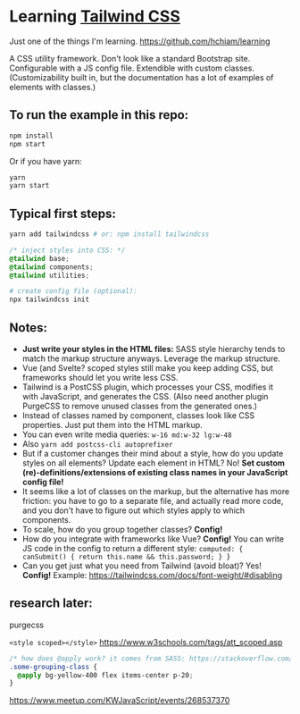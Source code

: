 # Learning [Tailwind CSS](https://tailwindcss.com/)

Just one of the things I'm learning. <https://github.com/hchiam/learning>

A CSS utility framework. Don't look like a standard Bootstrap site. Configurable with a JS config file. Extendible with custom classes. (Customizability built in, but the documentation has a lot of examples of elements with classes.)

## To run the example in this repo:

```bash
npm install
npm start
```

Or if you have yarn:

```bash
yarn
yarn start
```

## Typical first steps:

```bash
yarn add tailwindcss # or: npm install tailwindcss
```

```css
/* inject styles into CSS: */
@tailwind base;
@tailwind components;
@tailwind utilities;
```

```bash
# create config file (optional):
npx tailwindcss init
```

## Notes:

- **Just write your styles in the HTML files:** SASS style hierarchy tends to match the markup structure anyways. Leverage the markup structure.
- Vue (and Svelte? scoped styles still make you keep adding CSS, but frameworks should let you write less CSS.
- Tailwind is a PostCSS plugin, which processes your CSS, modifies it with JavaScript, and generates the CSS. (Also need another plugin PurgeCSS to remove unused classes from the generated ones.)
- Instead of classes named by component, classes look like CSS properties. Just put them into the HTML markup.
- You can even write media queries: `w-16 md:w-32 lg:w-48`
- Also `yarn add postcss-cli autoprefixer`
- But if a customer changes their mind about a style, how do you update styles on all elements? Update each element in HTML? No! **Set custom (re)-definitions/extensions of existing class names in your JavaScript config file!**
- It seems like a lot of classes on the markup, but the alternative has more friction: you have to go to a separate file, and actually read more code, and you don't have to figure out which styles apply to which components.
- To scale, how do you group together classes? **Config!**
- How do you integrate with frameworks like Vue? **Config!** You can write JS code in the config to return a different style: `computed: { canSubmit() { return this.name && this.password; } }`
- Can you get just what you need from Tailwind (avoid bloat)? Yes! **Config!** Example: <https://tailwindcss.com/docs/font-weight/#disabling>

## research later:

purgecss

`<style scoped></style>` <https://www.w3schools.com/tags/att_scoped.asp>

```css
/* how does @apply work? it comes from SASS: https://stackoverflow.com/questions/41067550/what-is-apply-in-css/41068183#41068183 */
.some-grouping-class {
  @apply bg-yellow-400 flex items-center p-20;
}
```

<https://www.meetup.com/KWJavaScript/events/268537370>
